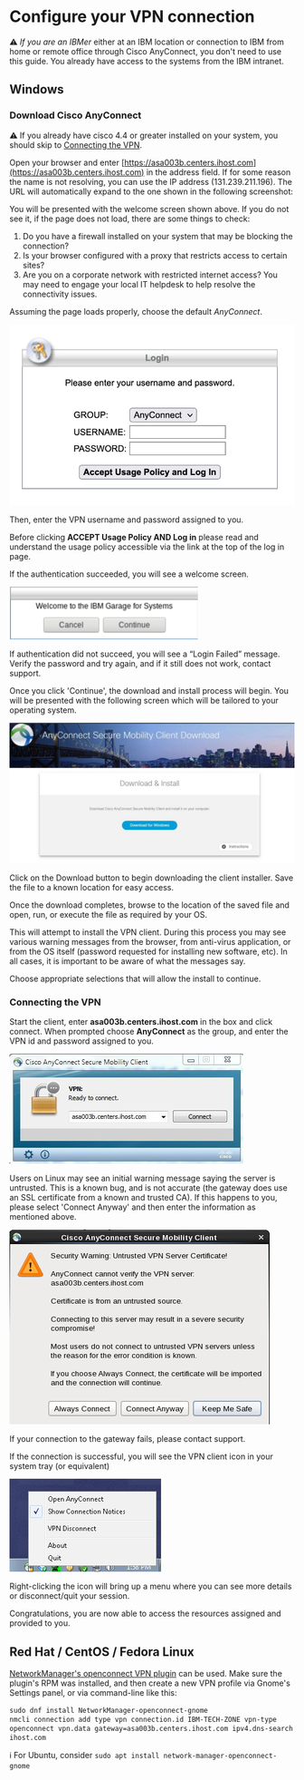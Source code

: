 # Configure your VPN connection

:warning: *If you are an IBMer* either at an IBM location or connection to IBM from home or remote office through Cisco AnyConnect, you don't need to use this guide. You already have access to the systems from the IBM intranet.

## Windows

### Download Cisco AnyConnect

:warning: If you already have cisco 4.4 or greater installed on your system, you should skip to [Connecting the VPN](#connecting-the-vpn).


Open your browser and enter [https://asa003b.centers.ihost.com](https://asa003b.centers.ihost.com) in the address field. If for some reason the name is not resolving, you can use the IP address (131.239.211.196). The URL will automatically expand to the one shown in the following screenshot:

You will be presented with the welcome screen shown above. If you do not see it, if the page does not load, there are some things to check:
1. Do you have a firewall installed on your system that may be blocking the connection?
2. Is your browser configured with a proxy that restricts access to certain sites?
3. Are you on a corporate network with restricted internet access?
You may need to engage your local IT helpdesk to help resolve the connectivity issues.

Assuming the page loads properly, choose the default *AnyConnect*. 

![](images/vpn1.png)

Then, enter the VPN username and password assigned to you.

Before clicking **ACCEPT Usage Policy AND Log in** please read and understand the usage policy accessible via the link at the top of the log in page.

If the authentication succeeded, you will see a welcome screen.

![](images/Vpnuserguide3_3.png)

If authentication did not succeed, you will see a “Login Failed” message. Verify the password and try again, and if it still does not work, contact support.

Once you click 'Continue', the download and install process will begin. You will be presented with the following screen which will be tailored to your operating system.

![](images/Vpnuserguide4.png)

Click on the Download button to begin downloading the client installer. Save the file to a known location for easy access.

Once the download completes, browse to the location of the saved file and open, run, or execute the file as required by your OS.

This will attempt to install the VPN client. During this process you may see various warning messages from the browser, from anti-virus application, or from the OS itself (password requested for installing new software, etc). In all cases, it is important to be aware of what the messages say.

Choose appropriate selections that will allow the install to continue. 

### Connecting the VPN

Start the client, enter **asa003b.centers.ihost.com** in the box and click connect. When prompted choose **AnyConnect** as the group, and enter the VPN id and password assigned to you.

![](images/Vpnuserguide5.png)

Users on Linux may see an initial warning message saying the server is untrusted. This is a known bug, and is not accurate (the gateway does use an SSL certificate from a known and trusted CA). If this happens to you, please select 'Connect Anyway' and then enter the information as mentioned above.

![](images/Vpnuserguide6.png)

If your connection to the gateway fails, please contact support.

If the connection is successful, you will see the VPN client icon in your system tray (or equivalent)

![](images/Vpnuserguide7.png)

Right-clicking the icon will bring up a menu where you can see more details or disconnect/quit your session.

Congratulations, you are now able to access the resources assigned and provided to you. 

## Red Hat / CentOS / Fedora Linux

[NetworkManager's openconnect VPN plugin](https://gitlab.gnome.org/GNOME/NetworkManager-openconnect) can be used. Make sure the plugin's RPM was installed, and then create a new VPN profile via Gnome's Settings panel, or via command-line like this:
```
sudo dnf install NetworkManager-openconnect-gnome
nmcli connection add type vpn connection.id IBM-TECH-ZONE vpn-type openconnect vpn.data gateway=asa003b.centers.ihost.com ipv4.dns-search ihost.com
```

:information_source: For Ubuntu, consider `sudo apt install network-manager-openconnect-gnome`
